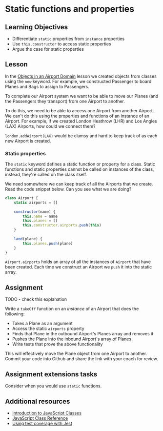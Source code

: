 # Static functions and properties

## Learning Objectives
* Differentiate `static` properties from `instance` properties
* Use `this.constructor` to access static properties
* Argue the case for static properties

## Lesson
In the [Objects in an Airport Domain](/curriculum/Bootcamp/Unit-1-Object_Oriented_Programming/0.1.3-Objects_in_an_Airport_Domain) lesson we created objects from classes using the `new` keyword. For example, we constructed Passenger to board Planes and Bags to assign to Passengers. 

To complete our Airport system we want to be able to move our Planes (and the Passengers they transport) from one Airport to another. 

To do this, we need to be able to access one Airport from another Airport. We can't do this using the properties and functions of an instance of an Airport. For example, if we created London Heathrow (LHR) and Los Angles (LAX) Airports, how could we connect them?

`london.addAirport(LAX)` would be clumsy and hard to keep track of as each new Airport is created.

### Static properties
The `static` keyword defines a static function or property for a class. Static functions and static properties cannot be called on instances of the class, instead, they're called on the class itself. 

We need somewhere we can keep track of all the Airports that we create. Read the code snippet below. Can you see what we are doing?

```javascript
class Airport {
    static airports = []
    
    constructor(name) {
        this.name = name
        this.planes = []
        this.constructor.airports.push(this)
    }
    
    land(plane) {
        this.planes.push(plane)
    }
}
```

`Airport.airports` holds an array of all the instances of `Airport` that have been created. Each time we construct an Airport we `push` it into the static array.

## Assignment
TODO - check this explanation

Write a `takeOff` function on an _instance_ of an Airport that does the following:
   * Takes a Plane as an argument
   * Access the static `airports` property
   * Finds that Plane in the outbound Airport's Planes array and removes it
   * Pushes the Plane into the inbound Airport's array of Planes
   * Write tests that prove the above functionality

This will effectively move the Plane object from one Airport to another.
Commit your code into Github and share the link with your coach for review.

## Assignment extensions tasks
Consider when you would use `static` functions.

## Additional resources
  * [Introduction to JavaScript Classes](https://www.w3schools.com/js/js_classes.asp)
  * [JavaScript Class Reference](https://www.w3schools.com/jsref/jsref_classes.asp)
  * [Using test coverage with Jest](https://egghead.io/lessons/javascript-track-project-code-coverage-with-jest)